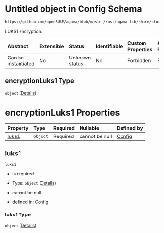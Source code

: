 # Untitled object in Config Schema

```txt
https://github.com/openSUSE/agama/blob/master/rust/agama-lib/share/storage.schema.json#/$defs/encryptionLuks1
```

LUKS1 encryption.

| Abstract            | Extensible | Status         | Identifiable | Custom Properties | Additional Properties | Access Restrictions | Defined In                                                          |
| :------------------ | :--------- | :------------- | :----------- | :---------------- | :-------------------- | :------------------ | :------------------------------------------------------------------ |
| Can be instantiated | No         | Unknown status | No           | Forbidden         | Forbidden             | none                | [storage.schema.json\*](storage.schema.json "open original schema") |

## encryptionLuks1 Type

`object` ([Details](storage-1-defs-encryptionluks1.md))

# encryptionLuks1 Properties

| Property        | Type     | Required | Nullable       | Defined by                                                                                                                                                                                    |
| :-------------- | :------- | :------- | :------------- | :-------------------------------------------------------------------------------------------------------------------------------------------------------------------------------------------- |
| [luks1](#luks1) | `object` | Required | cannot be null | [Config](storage-1-defs-encryptionluks1-properties-luks1.md "https://github.com/openSUSE/agama/blob/master/rust/agama-lib/share/storage.schema.json#/$defs/encryptionLuks1/properties/luks1") |

## luks1



`luks1`

* is required

* Type: `object` ([Details](storage-1-defs-encryptionluks1-properties-luks1.md))

* cannot be null

* defined in: [Config](storage-1-defs-encryptionluks1-properties-luks1.md "https://github.com/openSUSE/agama/blob/master/rust/agama-lib/share/storage.schema.json#/$defs/encryptionLuks1/properties/luks1")

### luks1 Type

`object` ([Details](storage-1-defs-encryptionluks1-properties-luks1.md))
